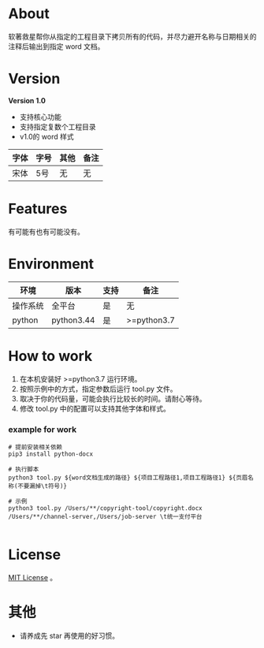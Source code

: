 # About

软著救星帮你从指定的工程目录下拷贝所有的代码，并尽力避开名称与日期相关的注释后输出到指定 word 文档。


# Version

**Version 1.0**  

- 支持核心功能
- 支持指定复数个工程目录
- v1.0的 word 样式

|字体|字号|其他|备注|
|--|--|--|--|
|宋体|5号|无|无|

# Features

有可能有也有可能没有。

# Environment

|环境|版本|支持|备注|
|--|--|--|--|
|操作系统|全平台|是|无|
|python|python3.44|是|>=python3.7|


# How to work

1. 在本机安装好 >=python3.7 运行环境。
2. 按照示例中的方式，指定参数后运行 tool.py 文件。
3. 取决于你的代码量，可能会执行比较长的时间。请耐心等待。
3. 修改 tool.py 中的配置可以支持其他字体和样式。

### example for work
```shell
# 提前安装相关依赖
pip3 install python-docx

# 执行脚本
python3 tool.py ${word文档生成的路径} ${项目工程路径1,项目工程路径1} ${页眉名称(不要漏掉\t符号)}

# 示例
python3 tool.py /Users/**/copyright-tool/copyright.docx /Users/**/channel-server,/Users/job-server \t统一支付平台


```


# License
[MIT License](https://choosealicense.com/licenses/mit/) 。

# 其他

- 请养成先 star 再使用的好习惯。

